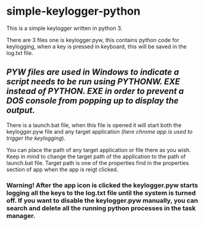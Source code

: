 # simple-keylogger-python
This is a simple keylogger written in python 3.

There are 3 files one is keylogger.pyw, this contains python code for keylogging, when a key is pressed in keyboard, this will be saved in the log.txt file. 

<h2><i>PYW files are used in Windows to indicate a script needs to be run using PYTHONW. EXE instead of PYTHON. EXE in order to prevent a DOS console from popping up to display the output.</i></h2>

There is a launch.bat file, when this file is opened it will start both the keylogger.pyw file and any target application (<i>here chrome app is used to trigger the keylogging</i>). 

You can place the path of any target application or file there as you wish. Keep in mind to change the target path of the application to the path of launch.bat file. Target path is one of the properties find in the properties section of app when the app is reigt clicked.

<h3><b>Warning! After the app icon is clicked the keylogger.pyw starts logging all the keys to the log.txt file until the system is turned off. If you want to disable the keylogger.pyw manually, you can search and delete all the running python processes in the task manager.</b></h3>
